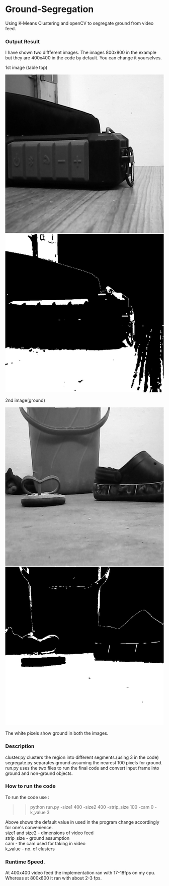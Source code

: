 # Ground-Segregation
Using K-Means Clustering and openCV to segregate ground from video feed. 


### Output Result

I have shown two diffferent images. The images 800x800 in the example but they are 400x400 in the code by default. You can change it yourselves.

1st image (table top)

![](images/original1.jpg)
![](images/ground_white1.jpg)

2nd image(ground)

![](images/original.jpg)
![](images/ground_white.jpg)


The white pixels show ground in both the images.

### Description
cluster.py clusters the region into different segments.(using 3 in the code)
segregate.py  separates ground assuming the nearest 100 pixels for ground.
run.py uses the two files to run the final code and convert input frame into ground and non-ground objects.


### How to run the code
To run the code use :
 >> python run.py -size1 400 -size2 400 -strip_size 100 -cam 0 -k_value 3
 
 Above shows the default value in used in the program change accordingly for one's convenience.   
 size1 and size2 -  dimensions of video feed   
 strip_size      -  ground assumption    
 cam             -  the cam used for taking in video    
 k_value         -  no. of clusters    


### Runtime Speed.
At 400x400 video feed the implementation ran with 17-18fps on my cpu.
Whereas at 800x800 it ran with about 2-3 fps.

